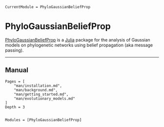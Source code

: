 ```@meta
CurrentModule = PhyloGaussianBeliefProp
```

# PhyloGaussianBeliefProp

[PhyloGaussianBeliefProp](https://github.com/cecileane/PhyloGaussianBeliefProp.jl)
is a [Julia](http://julialang.org) package for the analysis of Gaussian models on
phylogenetic networks using belief propagation (aka message passing).

---

## Manual

```@contents
Pages = [
    "man/installation.md",
    "man/background.md",
    "man/getting_started.md",
    "man/evolutionary_models.md"
]
Depth = 3
```

```@index
```

```@autodocs
Modules = [PhyloGaussianBeliefProp]
```
